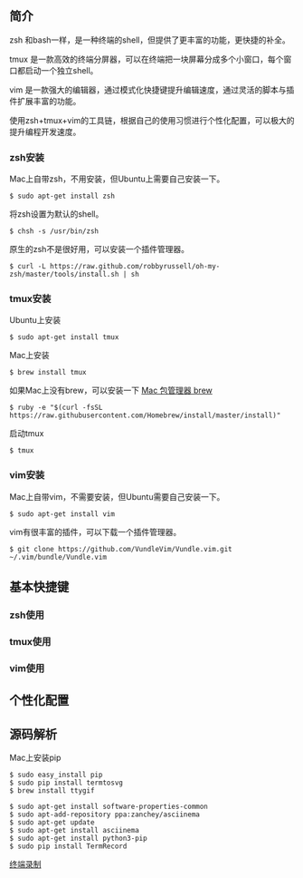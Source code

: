 ## 简介

zsh 和bash一样，是一种终端的shell，但提供了更丰富的功能，更快捷的补全。

tmux 是一款高效的终端分屏器，可以在终端把一块屏幕分成多个小窗口，每个窗口都启动一个独立shell。

vim 是一款强大的编辑器，通过模式化快捷键提升编辑速度，通过灵活的脚本与插件扩展丰富的功能。

使用zsh+tmux+vim的工具链，根据自己的使用习惯进行个性化配置，可以极大的提升编程开发速度。

### zsh安装
Mac上自带zsh，不用安装，但Ubuntu上需要自己安装一下。
```
$ sudo apt-get install zsh
```
将zsh设置为默认的shell。
```
$ chsh -s /usr/bin/zsh
```
原生的zsh不是很好用，可以安装一个插件管理器。
```
$ curl -L https://raw.github.com/robbyrussell/oh-my-zsh/master/tools/install.sh | sh
```
### tmux安装
Ubuntu上安装
```
$ sudo apt-get install tmux
```
Mac上安装
```
$ brew install tmux
```
如果Mac上没有brew，可以安装一下 [Mac 包管理器 brew](https://brew.sh/)
```
$ ruby -e "$(curl -fsSL https://raw.githubusercontent.com/Homebrew/install/master/install)"
```
启动tmux
```
$ tmux
```
### vim安装
Mac上自带vim，不需要安装，但Ubuntu需要自己安装一下。
```
$ sudo apt-get install vim
```
vim有很丰富的插件，可以下载一个插件管理器。
```
$ git clone https://github.com/VundleVim/Vundle.vim.git ~/.vim/bundle/Vundle.vim
```
## 基本快捷键
### zsh使用
### tmux使用
### vim使用
## 个性化配置
## 源码解析
Mac上安装pip
```
$ sudo easy_install pip
$ sudo pip install termtosvg
$ brew install ttygif

$ sudo apt-get install software-properties-common
$ sudo apt-add-repository ppa:zanchey/asciinema
$ sudo apt-get update
$ sudo apt-get install asciinema
$ sudo apt-get install python3-pip
$ sudo pip install TermRecord
```
[终端录制](https://asciinema.org/)
